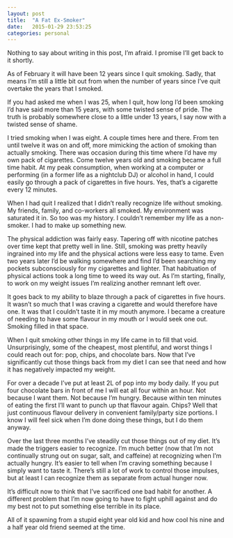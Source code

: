 ```yaml
---
layout: post
title:  "A Fat Ex-Smoker"
date:   2015-01-29 23:53:25
categories: personal
---
```


Nothing to say about writing in this post, I’m afraid. I promise I’ll get back to it shortly.

As of February it will have been 12 years since I quit smoking. Sadly, that means I’m still a little bit out from when the number of years since I’ve quit overtake the years that I smoked.

If you had asked me when I was 25, when I quit, how long I’d been smoking I’d have said more than 15 years, with some twisted sense of pride. The truth is probably somewhere close to a little under 13 years, I say now with a twisted sense of shame.

I tried smoking when I was eight. A couple times here and there. From ten until twelve it was on and off, more mimicking the action of smoking than actually smoking. There was occasion during this time where I’d have my own pack of cigarettes. Come twelve years old and smoking became a full time habit. At my peak consumption, when working at a computer or performing (in a former life as a nightclub DJ) or alcohol in hand, I could easily go through a pack of cigarettes in five hours. Yes, that’s a cigarette every 12 minutes.

When I had quit I realized that I didn’t really recognize life without smoking. My friends, family, and co-workers all smoked. My environment was saturated it in. So too was my history. I couldn’t remember my life as a non-smoker. I had to make up something new.

The physical addiction was fairly easy. Tapering off with nicotine patches over time kept that pretty well in line. Still, smoking was pretty heavily ingrained into my life and the physical actions were less easy to tame. Even two years later I’d be walking somewhere and find I’d been searching my pockets subconsciously for my cigarettes and lighter. That habituation of physical actions took a long time to weed its way out. As I’m starting, finally, to work on my weight issues I’m realizing another remnant left over.

It goes back to my ability to blaze through a pack of cigarettes in five hours. It wasn’t so much that I was craving a cigarette and would therefore have one. It was that I couldn’t taste it in my mouth anymore. I became a creature of needing to have some flavour in my mouth or I would seek one out. Smoking filled in that space.

When I quit smoking other things in my life came in to fill that void. Unsurprisingly, some of the cheapest, most plentiful, and worst things I could reach out for: pop, chips, and chocolate bars. Now that I’ve significantly cut those things back from my diet I can see that need and how it has negatively impacted my weight.

For over a decade I’ve put at least 2L of pop into my body daily. If you put four chocolate bars in front of me I will eat all four within an hour. Not because I want them. Not because I’m hungry. Because within ten minutes of eating the first I’ll want to punch up that flavour again. Chips? Well that just continuous flavour delivery in convenient family/party size portions. I know I will feel sick when I’m done doing these things, but I do them anyway.

Over the last three months I’ve steadily cut those things out of my diet. It’s made the triggers easier to recognize. I’m much better (now that I’m not continually strung out on sugar, salt, and caffeine) at recognizing when I’m actually hungry. It’s easier to tell when I’m craving something because I simply want to taste it. There’s still a lot of work to control those impulses, but at least I can recognize them as separate from actual hunger now.

It’s difficult now to think that I’ve sacrificed one bad habit for another. A different problem that I’m now going to have to fight uphill against and do my best not to put something else terrible in its place.

All of it spawning from a stupid eight year old kid and how cool his nine and a half year old friend seemed at the time.